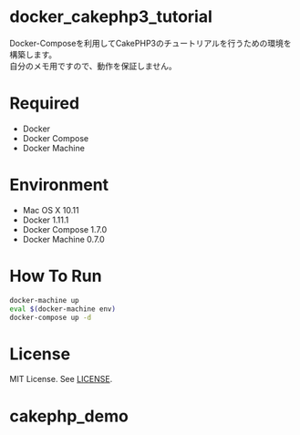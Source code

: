 # docker_cakephp3_tutorial

Docker-Composeを利用してCakePHP3のチュートリアルを行うための環境を構築します。  
自分のメモ用ですので、動作を保証しません。

# Required

* Docker
* Docker Compose
* Docker Machine

# Environment

* Mac OS X 10.11
* Docker 1.11.1
* Docker Compose 1.7.0
* Docker Machine 0.7.0

# How To Run

```bash
docker-machine up
eval $(docker-machine env)
docker-compose up -d
```

# License

MIT License.
See [LICENSE](LICENSE).

# cakephp_demo
